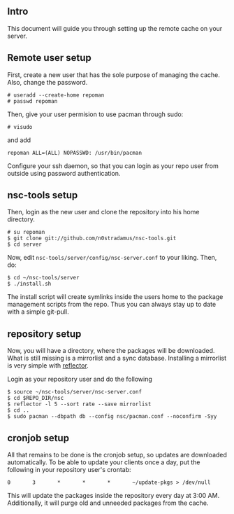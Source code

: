 ## Intro
This document will guide you through setting up the remote cache
on your server.

## Remote user setup
First, create a new user that has the sole purpose of managing the cache.
Also, change the password.

	# useradd --create-home repoman
	# passwd repoman

Then, give your user permision to use pacman through sudo:

	# visudo

and add

	repoman ALL=(ALL) NOPASSWD: /usr/bin/pacman

Configure your ssh daemon, so that you can login as your repo user from outside
using password authentication.

## nsc-tools setup
Then, login as the new user and clone the repository into his home directory.

	# su repoman
	$ git clone git://github.com/n0stradamus/nsc-tools.git
	$ cd server

Now, edit `nsc-tools/server/config/nsc-server.conf` to your liking.
Then, do:

	$ cd ~/nsc-tools/server
	$ ./install.sh

The install script will create symlinks inside the users home
to the package management scripts from the repo.
Thus you can always stay up to date with a simple git-pull.

## repository setup
Now, you will have a directory, where the packages will be downloaded.
What is still missing is a mirrorlist and a sync database.
Installing a mirrorlist is very simple with [reflector](https://wiki.archlinux.org/index.php/Reflector).

Login as your repository user and do the following

	$ source ~/nsc-tools/server/nsc-server.conf
	$ cd $REPO_DIR/nsc
	$ reflector -l 5 --sort rate --save mirrorlist
	$ cd ..
	$ sudo pacman --dbpath db --config nsc/pacman.conf --noconfirm -Syy

## cronjob setup
All that remains to be done is the cronjob setup, so updates are downloaded automatically.
To be able to update your clients once a day, put the following
in your repository user's crontab:

    0       3       *       *       *       ~/update-pkgs > /dev/null 

This will update the packages inside the repository every day at 3:00 AM.
Additionally, it will purge old and unneeded packages from the cache.

